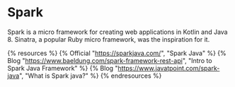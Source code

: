 # Spark

Spark is a micro framework for creating web applications in Kotlin and Java 8. Sinatra, a popular Ruby micro framework, was the inspiration for it.

{% resources %}
  {% Official "https://sparkjava.com/", "Spark Java" %}
  {% Blog "https://www.baeldung.com/spark-framework-rest-api", "Intro to Spark Java Framework" %}
  {% Blog "https://www.javatpoint.com/spark-java", "What is Spark java?" %}
{% endresources %}
